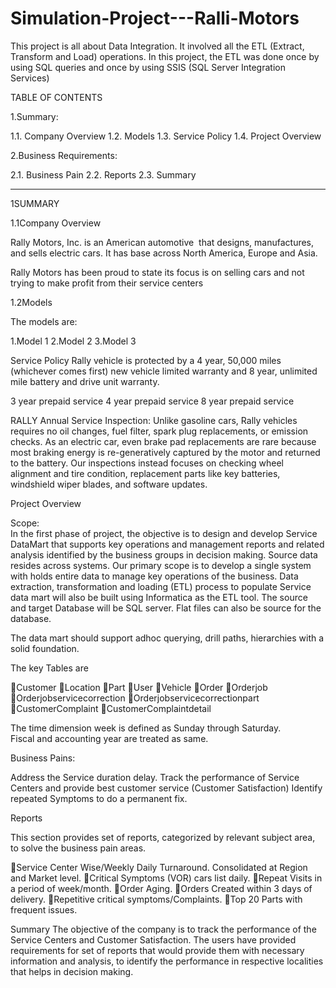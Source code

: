 # Simulation-Project---Ralli-Motors
This project is all about Data Integration. It involved all the ETL (Extract, Transform and Load) operations. In this project, the ETL was done once by using SQL queries and once by using SSIS (SQL Server Integration Services)


TABLE OF CONTENTS

1.Summary:

1.1. Company Overview
1.2.  Models
1.3.  Service Policy
1.4.  Project Overview

2.Business Requirements:

2.1.  Business Pain
2.2.  Reports
2.3.  Summary

------------------------------------------


1SUMMARY

1.1Company Overview


Rally Motors, Inc. is an American automotive  that designs, manufactures, and sells electric cars. It has base across North America, Europe and Asia. 
 

Rally Motors has been proud to state its focus is on selling cars and not trying to make profit from their service centers


1.2Models

The models are:

1.Model 1
2.Model 2
3.Model 3


Service Policy
      Rally vehicle is protected by a 4 year, 50,000 miles (whichever comes first) new vehicle limited warranty and 8 year, unlimited mile battery and drive unit warranty. 

3 year prepaid service
4 year prepaid service
8 year prepaid service

RALLY Annual Service Inspection:
      Unlike gasoline cars, Rally vehicles requires no oil changes, fuel filter, spark plug replacements, or emission checks. As an electric car, 
      even brake pad replacements are rare because most braking energy is re-generatively captured by the motor and returned to the battery. 
      Our inspections instead focuses on checking wheel alignment and tire condition, replacement parts like key batteries, windshield wiper blades, and software updates.



Project Overview

Scope:  
      In the first phase of project, the objective is to design and develop Service DataMart that supports key operations and management reports 
      and related analysis identified by the business groups in decision making. Source data resides across systems. Our primary scope is to develop 
      a single system with holds entire data to manage key operations of the business. Data extraction, transformation and loading (ETL) process to populate 
      Service data mart will also be built using Informatica as the ETL tool. The source and target Database will be SQL server. Flat files can also be source for the database. 

The data mart should support adhoc querying, drill paths, hierarchies with a solid foundation.

The key Tables are 

Customer
Location
Part
User
Vehicle
Order
Orderjob
Orderjobservicecorrection
Orderjobservicecorrectionpart
CustomerComplaint
CustomerComplaintdetail

The time dimension week is defined as Sunday through Saturday.  
Fiscal and accounting year are treated as same.


Business Pains:

Address the Service duration delay.
Track the performance of Service Centers and provide best customer service (Customer Satisfaction)
Identify repeated Symptoms to do a permanent fix.

Reports

This section provides set of reports, categorized by relevant subject area, to solve the business pain areas.

Service Center Wise/Weekly Daily Turnaround. Consolidated at Region and Market level.
Critical Symptoms (VOR) cars list daily.
Repeat Visits in a period of week/month.
Order Aging.
Orders Created within 3 days of delivery.
Repetitive critical symptoms/Complaints.
Top 20 Parts with frequent issues.

Summary
      The objective of the company is to track the performance of the Service Centers and Customer Satisfaction. 
      The users have provided requirements for set of reports that would provide them with necessary information and analysis, 
      to identify the performance in respective localities that helps in decision making. 
